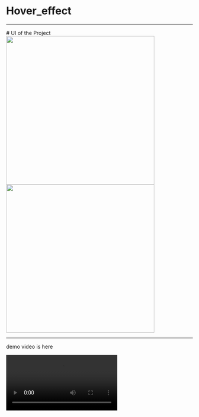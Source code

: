 # Hover_effect

<hr>
# UI of the Project
<div style="margin:'30px';">
<img src ="https://user-images.githubusercontent.com/96978659/185740550-ad229586-c36c-4788-9db0-554a3adac8dc.PNG" alt = "" width=400 />

<img src ="https://user-images.githubusercontent.com/96978659/185740535-bd891aac-8693-4e76-92de-307754e6c697.png" alt = "" width=400 />
</div>
<hr>

demo video is here
<div>
<video src="https://user-images.githubusercontent.com/96978659/185740567-e39c692d-f96f-4fe3-8ba8-30f7af573487.mp4" />
</div>



